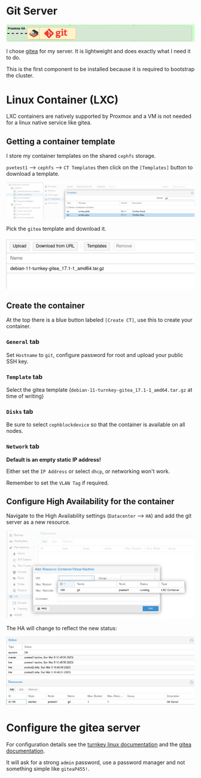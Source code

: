 # Git Server

![gitea](images/setting-up-gitea.png)

I chose [gitea](https://gitea.io/) for my server. It is lightweight and does exactly what I need it to do.

This is the first component to be installed because it is required to bootstrap the cluster.

# Linux Container (LXC)

LXC containers are natively supported by Proxmox and a VM is not needed for a linux native service like gitea.

## Getting a container template

I store my container templates on the shared `cephfs` storage.

`pvetest1` --> `cephfs` --> `CT Templates` then click on the `[Templates]` button to download a template.

![Templates dialog](images/lxc-template-download.png "Templates dialog")

Pick the `gitea` template and download it.

![Templates available](images/lxc-template-available.png "Templates available")

## Create the container

At the top there is a blue button labeled `[Create CT]`, use this to create your container.

### `General` tab

Set `Hostname` to `git`, configure password for root and upload your public SSH key.

### `Template` tab

Select the gitea template (`debian-11-turnkey-gitea_17.1-1_amd64.tar.gz` at time of writing)

### `Disks` tab
Be sure to select `cephblockdevice` so that the container is available on all nodes.

### `Network` tab
**Default is an empty static IP address!**

Either set the `IP Address` or select `dhcp`, or networking won't work.

Remember to set the `VLAN Tag` if required.

## Configure High Availability for the container

Navigate to the High Availability settings (`Datacenter` --> `HA`) and add the git server as a new resource.

![Add HA resource](images/ha-add-resource.png "Add HA resource")

The HA will change to reflect the new status:

![HA status](images/ha-status.png "HA status")

# Configure the gitea server

For configuration details see the [turnkey linux documentation](https://www.turnkeylinux.org/gitea) and the
[gitea documentation](https://docs.gitea.io/en-us/).

It will ask for a strong `admin` password, use a password manager and not something simple like `giteaP455!`. 